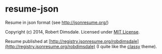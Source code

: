 resume-json
===========

Resume in json format (see http://jsonresume.org/)

Copyright (c) 2014, Robert Dimsdale. Licensed under [MIT License].

Resume published at [http://registry.jsonresume.org/robdimsdale](http://registry.jsonresume.org/robdimsdale) (I quite like the [classy](http://registry.jsonresume.org/robdimsdale?theme=classy) theme).

[MIT License]: https://github.com/robdimsdale/resume-json/raw/master/LICENSE

